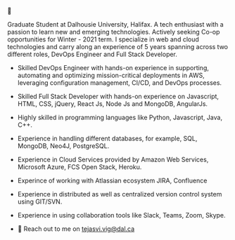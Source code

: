 :slightly_smiling_face: 

Graduate Student at Dalhousie University, Halifax. A tech enthusiast with a passion to learn new and emerging technologies. Actively seeking Co-op opportunities for Winter - 2021 term. I specialize in web and cloud technologies and carry along an experience of 5 years spanning across two different roles, DevOps Engineer and Full Stack Developer.

* Skilled DevOps Engineer with hands-on experience in supporting, automating and optimizing mission-critical deployments in AWS, leveraging configuration management, CI/CD, and DevOps processes.

* Skilled Full Stack Developer with hands-on experience on Javascript, HTML, CSS, jQuery, React Js, Node Js and MongoDB, AngularJs.

* Highly skilled in programming languages like Python, Javascript, Java, C++.

* Experience in handling different databases, for example, SQL, MongoDB, Neo4J, PostgreSQL.

* Experience in Cloud Services provided by Amazon Web Services, Microsoft Azure, FCS Open Stack, Heroku.

* Experince of working with Atlassian ecosystem JIRA, Confluence

* Experience in distributed as well as centralized version control system using GIT/SVN.

* Experience in using collaboration tools like Slack, Teams, Zoom, Skype.

* :e-mail: Reach out to me on tejasvi.vig@dal.ca
